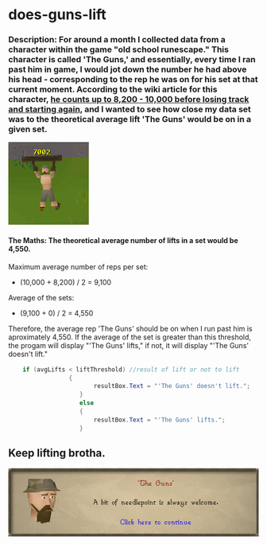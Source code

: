 # does-guns-lift

### Description:  For around a month I collected data from a character within the game "old school runescape." This character is called 'The Guns,' and essentially, every time I ran past him in game, I would jot down the number he had above his head \- corresponding to the rep he was on for his set at that current moment. According to the wiki article for this character, [he counts up to 8,200 \- 10,000 before losing track and starting again,](http://oldschoolrunescape.wikia.com/wiki/%27The_Guns%27) and I wanted to see how close my data set was to the theoretical average lift 'The Guns' would be on in a given set.

![guns-lifting-log](https://github.com/EnEmerson/does-guns-lift/blob/master/resources/guns-lifting-log.png)

#### The Maths: The theoretical average number of lifts in a set would be 4,550. 

Maximum average number of reps per set:

* (10,000 + 8,200) / 2 = 9,100

Average of the sets:

* (9,100 + 0) / 2 = 4,550

Therefore, the average rep 'The Guns' should be on when I run past him is aproximately 4,550. If the average of the set is greater than this threshold, the progam will display "'The Guns' lifts," if not, it will display "'The Guns' doesn't lift."

```C#
	if (avgLifts < liftThreshold) //result of lift or not to lift
               	 {
                   	 	resultBox.Text = "'The Guns' doesn't lift.";
                	}
                	else
                	{
                   	 	resultBox.Text = "'The Guns' lifts.";
                	}
```

## Keep lifting brotha.
![guns-dialog-box](https://github.com/EnEmerson/does-guns-lift/blob/master/resources/guns-dialog-box.png)